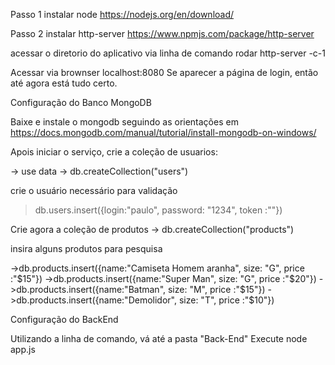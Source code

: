 Passo 1 instalar node
https://nodejs.org/en/download/

Passo 2 instalar http-server
https://www.npmjs.com/package/http-server

acessar o diretorio do aplicativo via linha de comando
rodar http-server -c-1

Acessar via brownser
localhost:8080
Se aparecer a página de login, então até agora está tudo certo.

Configuração do Banco MongoDB

Baixe e instale o mongodb seguindo as orientações em
https://docs.mongodb.com/manual/tutorial/install-mongodb-on-windows/

Apois iniciar o serviço, crie a coleção de usuarios:

-> use data
-> db.createCollection("users")

crie o usuário necessário para validação

> db.users.insert({login:"paulo", password: "1234", token :""})

Crie agora a coleção de produtos
-> db.createCollection("products")

insira alguns produtos para pesquisa

->db.products.insert({name:"Camiseta Homem aranha", size: "G", price :"$15"})
->db.products.insert({name:"Super Man", size: "G", price :"$20"})
->db.products.insert({name:"Batman", size: "M", price :"$15"})
->db.products.insert({name:"Demolidor", size: "T", price :"$10"})

Configuração do BackEnd

Utilizando a linha de comando, vá até a pasta "Back-End"
Execute node app.js



